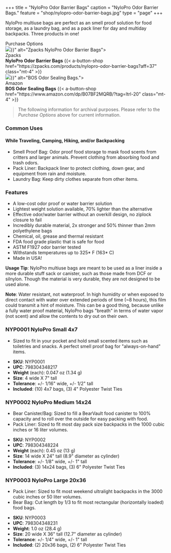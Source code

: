 +++
title = "NyloPro Odor Barrier Bags"
caption = "NyloPro Odor Barrier Bags."
feature = "shop/nylopro-odor-barrier-bags.jpg"
type = "page"
+++

<p>NyloPro multiuse bags are perfect as an smell proof solution for food storage, as a laundry bag, and as a pack liner for day and multiday backpacks. Three products in one!</p>

<div class="purchase-options">
  <div class="relative z-20 bg-white inline-block border-l border-t border-r rounded-t border-gray-400 leading-none font-sans font-semibold uppercase text-raven-600 -mb-px p-2">
      Purchase Options
  </div>
  <div class="sm:flex border rounded-tr rounded-bl rounded-br border-gray-400 px-4 pt-6 pb-5 overflow-hidden">
      <div class="flex justify-center sm:w-1/2 sm:mr-5">
        <img class="w-32 h-auto mr-2" src="{{< cdn-url "shop/zpacks-nylopro-odor-barrier-bags.webp" >}}" alt="Zpacks NyloPro Odor Barrier Bags">
        <div class="ml-2">
          <span class="text-sm">Zpacks</span>
          <br>
          <strong>NyloPro Odor Barrier Bags</strong>
{{< a-button-shop href="https://zpacks.com/products/nylopro-odor-barrier-bags?aff=37" class="mt-4" >}}
        </div>
      </div>
      <div class="flex justify-center mt-8 sm:w-1/2 sm:mt-0 sm:ml-5">
        <img class="w-32 h-auto mr-2" src="{{< cdn-url "shop/bos-odor-sealing-bags.webp" >}}" alt="BOS Odor Sealing Bags.">
        <div class="ml-2">
          <span class="text-sm">Amazon</span>
          <br>
          <strong>BOS Odor Sealing Bags</strong>
{{< a-button-shop href="https://www.amazon.com/dp/B07BF2MQRB/?tag=ltrl-20" class="mt-4" >}}
        </div>
      </div>
  </div>
</div>

> The following information for archival purposes. Please refer to the *Purchase Options* above for current information.

<h3>Common Uses</h3>

<h4>While Traveling, Camping, Hiking, and/or Backpacking</h4>

<ul>
  <li>Smell Proof Bag: Odor proof food storage to mask food scents from critters and larger animals. Prevent clothing from absorbing food and trash odors.</li>
  <li>Pack Liner: Backpack liner to protect clothing, down gear, and equipment from rain and moisture.</li>
  <li>Laundry Bag: Keep dirty clothes separate from other items.</li>
</ul>

<h3>Features</h3>

<ul>
  <li>A low-cost odor proof or water barrier solution</li>
  <li>Lightest weight solution available, 70% lighter than the alternative</li>
  <li>Effective odor/water barrier without an overkill design, no ziplock closure to fail</li>
  <li>Incredibly durable material, 2x stronger and 50% thinner than 2mm polyethylene bags</li>
  <li>Chemical, oil, grease and thermal resistant</li>
  <li>FDA food grade plastic that is safe for food</li>
  <li>ASTM F1927 odor barrier tested</li>
  <li>Withstands temperatures up to 325* F (163* C)</li>
  <li>Made in USA!</li>
</ul>

<p><strong>Usage Tip</strong>: NyloPro multiuse bags are meant to be used as a liner inside a more durable stuff sack or canister, such as those made from DCF or silnylon. Though the material is very durable, they are not designed to be used alone.</p>

<p><strong>Note</strong>: Water resistant, not waterproof. In high humidity or when exposed to direct contact with water over extended periods of time (~8 hours), this film could transmit a hint of moisture. This can be a good thing, because unlike a fully water proof material, NyloPro bags "breath" in terms of water vapor (not scent) and allow the contents to dry out on their own.</p>

<h3>NYP0001 NyloPro Small 4x7</h3>

<ul>
  <li>Sized to fit in your pocket and hold small scented items such as toiletries and snacks. A perfect smell proof bag for "always-on-hand" items.</li>
</ul>

<ul>
  <li><strong>SKU</strong>: NYP0001</li>
  <li><strong>UPC</strong>: 798304348217</li>
  <li><strong>Weight</strong> (each): 0.047 oz (1.34 g)</li>
  <li><strong>Size</strong>: 4 wide X 7" tall</li>
  <li><strong>Tolerance</strong>: +/- 1/16" wide, +/- 1/2" tall</li>
  <li><strong>Included</strong>: (10) 4x7 bags, (3) 4" Polyester Twist Ties</li>
</ul>

<h3>NYP0002 NyloPro Medium 14x24</h3>

<ul>
  <li>Bear Canister/Bag: Sized to fill a BearVault food canister to 100% capacity and to roll over the outside for easy packing with food.</li>
  <li>Pack Liner: Sized to fit most day pack size backpacks in the 1000 cubic inches or 16 liter volumes.</li>
</ul>

<ul>
  <li><strong>SKU</strong>: NYP0002</li>
  <li><strong>UPC</strong>: 798304348224</li>
  <li><strong>Weight</strong> (each): 0.45 oz (13 g)</li>
  <li><strong>Size</strong>: 14 wide X 24" tall (8.9" diameter as cylinder)</li>
  <li><strong>Tolerance</strong>: +/- 1/8" wide, +/- 1" tall</li>
  <li><strong>Included</strong>: (3) 14x24 bags, (3) 6" Polyester Twist Ties</li>
</ul>

<h3>NYP0003 NyloPro Large 20x36</h3>

<ul>
  <li>Pack Liner: Sized to fit most weekend ultralight backpacks in the 3000 cubic inches or 50 liter volumes.</li>
  <li>Bear Bag: Cut length by 1/3 to fit most rectangular (horizontally loaded) food bags.</li>
</ul>

<ul>
  <li><strong>SKU</strong>: NYP0003</li>
  <li><strong>UPC</strong>: 798304348231</li>
  <li><strong>Weight</strong>: 1.0 oz (28.4 g)</li>
  <li><strong>Size</strong>: 20 wide X 36" tall (12.7" diameter as cylinder)</li>
  <li><strong>Tolerance</strong>: +/- 1/4" wide, +/- 1" tall</li>
  <li><strong>Included</strong>: (2) 20x36 bags, (2) 6" Polyester Twist Ties</li>
</ul>

